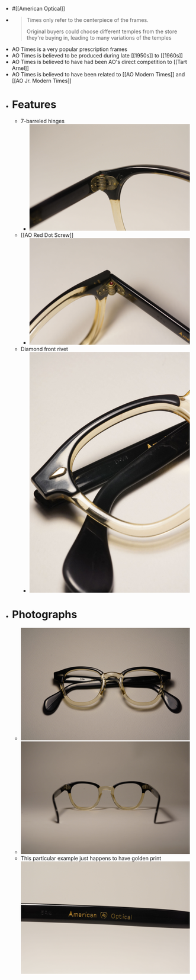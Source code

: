 - #[[American Optical]]
- > Times only refer to the centerpiece of the frames.
  >
  > Original buyers could choose different temples from the store they're buying in, leading to many variations of the temples
- AO Times is a very popular prescription frames
- AO Times is believed to be produced during late [[1950s]] to [[1960s]]
- AO Times is believed to have had been AO's direct competition to [[Tart Arnel]]
- AO Times is believed to have been related to [[AO Modern Times]] and [[AO Jr. Modern Times]]
- # Features
	- 7-barreled hinges
		- ![DSC00050.jpg](../assets/DSC00050_1743875313047_0.jpg)
	- [[AO Red Dot Screw]]
		- ![DSC00049.jpg](../assets/DSC00049_1743875334836_0.jpg)
	- Diamond front rivet
		- ![DSC00061.jpg](../assets/DSC00061_1743875493563_0.jpg)
- # Photographs
	- ![DSC00063.jpg](../assets/DSC00063_1743875357044_0.jpg)
	- ![DSC00048.jpg](../assets/DSC00048_1743875398276_0.jpg)
	- This particular example just happens to have golden print ![DSC00046.jpg](../assets/DSC00046_1743875409890_0.jpg)